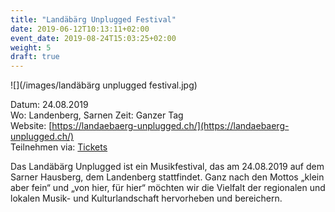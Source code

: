 ```yaml
---
title: "Landäbärg Unplugged Festival"
date: 2019-06-12T10:13:11+02:00
event_date: 2019-08-24T15:03:25+02:00
weight: 5
draft: true
---
```


![](/images/landäbärg unplugged festival.jpg)

Datum: 24.08.2019  
Wo: Landenberg, Sarnen
Zeit: Ganzer Tag  
Website: [https://landaebaerg-unplugged.ch/](https://landaebaerg-unplugged.ch/)  
Teilnehmen via: [Tickets](https://landaebaerg-unplugged.ch/#tickets) 

Das Landäbärg Unplugged ist ein Musikfestival, das am 24.08.2019 auf dem Sarner Hausberg, dem Landenberg stattfindet. Ganz nach den Mottos „klein aber fein“ und „von hier, für hier“ möchten wir die Vielfalt der regionalen und lokalen Musik- und Kulturlandschaft hervorheben und bereichern.